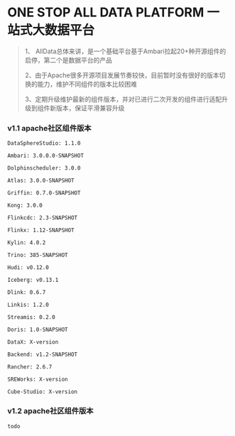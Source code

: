 # ONE STOP ALL DATA PLATFORM 一站式大数据平台

> 1、 AllData总体来讲，是一个基础平台基于Ambari拉起20+种开源组件的启停，第二个是数据平台的产品
>
> 2、由于Apache很多开源项目发展节奏较快，目前暂时没有很好的版本切换的能力，维护不同组件的版本比较困难
>
> 3、定期升级维护最新的组件版本，并对已进行二次开发的组件进行适配升级到组件新版本，保证平滑兼容升级

### v1.1 apache社区组件版本

    DataSphereStudio: 1.1.0

    Ambari: 3.0.0.0-SNAPSHOT

    Dolphinscheduler: 3.0.0

    Atlas: 3.0.0-SNAPSHOT

    Griffin: 0.7.0-SNAPSHOT

    Kong: 3.0.0

    Flinkcdc: 2.3-SNAPSHOT

    Flinkx: 1.12-SNAPSHOT

    Kylin: 4.0.2

    Trino: 385-SNAPSHOT

    Hudi: v0.12.0

    Iceberg: v0.13.1

    Dlink: 0.6.7

    Linkis: 1.2.0

    Streamis: 0.2.0

    Doris: 1.0-SNAPSHOT

    DataX: X-version

    Backend: v1.2-SNAPSHOT

    Rancher: 2.6.7

    SREWorks: X-version

    Cube-Studio: X-version


### v1.2 apache社区组件版本

    todo